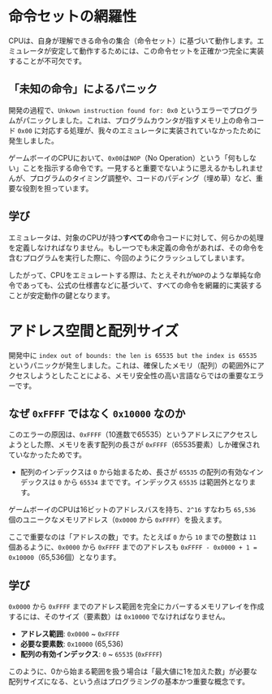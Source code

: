 # 命令セットの網羅性

CPUは、自身が理解できる命令の集合（命令セット）に基づいて動作します。エミュレータが安定して動作するためには、この命令セットを正確かつ完全に実装することが不可欠です。

## 「未知の命令」によるパニック

開発の過程で、`Unkown instruction found for: 0x0` というエラーでプログラムがパニックしました。これは、プログラムカウンタが指すメモリ上の命令コード `0x00` に対応する処理が、我々のエミュレータに実装されていなかったために発生しました。

ゲームボーイのCPUにおいて、`0x00`は`NOP`（No Operation）という「何もしない」ことを指示する命令です。一見すると重要でないように思えるかもしれませんが、プログラムのタイミング調整や、コードのパディング（埋め草）など、重要な役割を担っています。

## 学び

エミュレータは、対象のCPUが持つ**すべての**命令コードに対して、何らかの処理を定義しなければなりません。もし一つでも未定義の命令があれば、その命令を含むプログラムを実行した際に、今回のようにクラッシュしてしまいます。

したがって、CPUをエミュレートする際は、たとえそれが`NOP`のような単純な命令であっても、公式の仕様書などに基づいて、すべての命令を網羅的に実装することが安定動作の鍵となります。

# アドレス空間と配列サイズ

開発中に `index out of bounds: the len is 65535 but the index is 65535` というパニックが発生しました。これは、確保したメモリ（配列）の範囲外にアクセスしようとしたことによる、メモリ安全性の高い言語ならではの重要なエラーです。

## なぜ `0xFFFF` ではなく `0x10000` なのか

このエラーの原因は、`0xFFFF`（10進数で65535）というアドレスにアクセスしようとした際、メモリを表す配列の長さが `0xFFFF`（65535要素）しか確保されていなかったためです。

- 配列のインデックスは `0` から始まるため、長さが `65535` の配列の有効なインデックスは `0` から `65534` までです。インデックス `65535` は範囲外となります。

ゲームボーイのCPUは16ビットのアドレスバスを持ち、`2^16` すなわち `65,536` 個のユニークなメモリアドレス（`0x0000` から `0xFFFF`）を扱えます。

ここで重要なのは「アドレスの数」です。たとえば `0` から `10` までの整数は `11` 個あるように、`0x0000` から `0xFFFF` までのアドレスも `0xFFFF - 0x0000 + 1 = 0x10000`（65,536個）となります。

## 学び

`0x0000` から `0xFFFF` までのアドレス範囲を完全にカバーするメモリアレイを作成するには、そのサイズ（要素数）は `0x10000` でなければなりません。

- **アドレス範囲**: `0x0000` ~ `0xFFFF`
- **必要な要素数**: `0x10000` (65,536)
- **配列の有効インデックス**: `0` ~ `65535` (`0xFFFF`)

このように、0から始まる範囲を扱う場合は「最大値に1を加えた数」が必要な配列サイズになる、という点はプログラミングの基本かつ重要な概念です。

